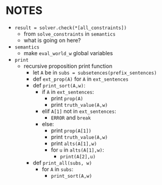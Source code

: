 # NOTES

- `result = solver.check(*[all_constraints])`
  - from `solve_constraints` in `semantics`
  - what is going on here?
- `semantics`
  - make `eval_world_w` global variables
- `print`
  - recursive proposition print function
    - let `A` be in `subs = subsetences(prefix_sentences)`
    - def `ext_prop(A)` for `A` in `ext_sentences`
    - def `print_sort(A,w)`:
        - if `A` in `ext_sentences`:
          - print `prop(A)`
          - print `truth_value(A,w)`
        - elif `A[1]` not in `ext_sentences`:
          - `ERROR` and `break`
        - else:
          - print `prop(A[1])`
          - print `truth_value(A,w)`
          - print `alts(A[1],w)`
          - for `u` in `alts(A[1],w)`:
            - `print(A[2],u)`
    - def `print_all(subs, w)`
      - for `A` in `subs`:
        - `print_sort(A,w)`
